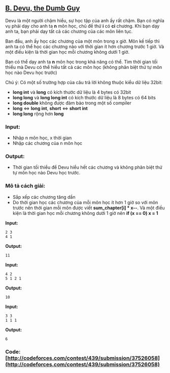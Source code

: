 ## [B. Devu, the Dumb Guy](http://codeforces.com/contest/439/problem/B)

Devu là một người chậm hiểu, sự học tập của anh ấy rất chậm. Bạn có nghĩa vụ phải dạy cho anh ta **n** môn học, chủ đề thứ **i** có **ci** chương. Khi bạn dạy anh ta, bạn phải dạy tất cả các chương của các môn liên tục.

Ban đầu, anh ấy học các chương của một môn trong x giờ. Môn kế tiếp thì anh ta có thể học các chương nào với thời gian ít hơn chương trước 1 giờ. Và một điều kiện là thời gian học mỗi chương không dưới 1 giờ.

Bạn có thể dạy anh ta **n** môn học trong khả năng có thể. Tìm thời gian tối thiểu mà Devu có thể hiểu tất cả các môn học (không phân biệt thứ tự môn học nào Devu học trước)

Chú ý: Có một số trường hợp của câu trả lời không thuộc kiểu dữ liệu 32bit:
+ **long int** và **long** có kích thước dữ liệu là 4 bytes có 32bit
+ **long long** và **long long int** có kích thước dữ liệu là 8 bytes có  64 bits
+ **long double** không được đảm bảo trong một số compiler
+ **long** <=> **long int**, **short** <=> **short int**
+ **long long** rộng hơn **long**

### Input:
+ Nhập n môn học, x thời gian
+ Nhập các chương của n môn học
### Output:
+ Thời gian tối thiểu để Devu hiểu hết các chương và không phân biệt thứ tự môn học nào Devu học trước.

### Mô tả cách giải:
+ Sắp xếp các chương tăng dần
+ Do thời gian học các chương của mỗi môn học ít hơn 1 giờ so với môn trước nên thời gian mỗi môn được viết **sum_chapter[i] * x--**. Và một điều kiện là thời gian học mỗi chương không dưới 1 giờ nên **if (x == 0) x = 1**  

**Input:**
```
2 3
4 1
```
**Output:**
```
11
```

**Input:**
```
4 2
5 1 2 1
```
**Output:**
```
10
```
**Input:**
```
3 3
1 1 1
```
**Output:**
```
6
```

### Code: [http://codeforces.com/contest/439/submission/37526058](http://codeforces.com/contest/439/submission/37526058)
